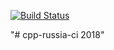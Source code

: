 [![Build Status](https://travis-ci.org/kasru/cpp-russia-ci.svg?branch=master)](https://travis-ci.org/kasru/cpp-russia-ci)

"# cpp-russia-ci 2018" 
